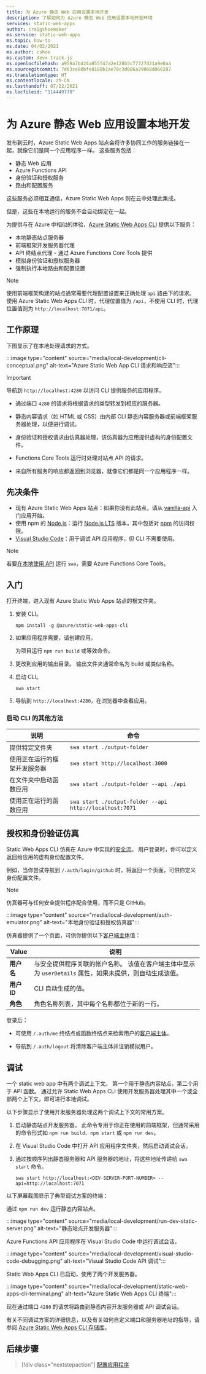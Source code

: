 ```yaml
---
title: 为 Azure 静态 Web 应用设置本地开发
description: 了解如何为 Azure 静态 Web 应用设置本地开发环境
services: static-web-apps
author: craigshoemaker
ms.service: static-web-apps
ms.topic: how-to
ms.date: 04/02/2021
ms.author: cshoe
ms.custom: devx-track-js
ms.openlocfilehash: a959a7b424a855f47a2e128b5c77727d21a9e0aa
ms.sourcegitcommit: 7d63ce88bfe8188b1ae70c3d006a29068d066287
ms.translationtype: HT
ms.contentlocale: zh-CN
ms.lasthandoff: 07/22/2021
ms.locfileid: "114449770"
---
```

# <a name="set-up-local-development-for-azure-static-web-apps"></a>为 Azure 静态 Web 应用设置本地开发

发布到云时，Azure Static Web Apps 站点会将许多协同工作的服务链接在一起，就像它们是同一个应用程序一样。 这些服务包括：

- 静态 Web 应用
- Azure Functions API
- 身份验证和授权服务
- 路由和配置服务

这些服务必须相互通信，Azure Static Web Apps 则在云中处理此集成。

但是，这些在本地运行的服务不会自动绑定在一起。

为提供与在 Azure 中相似的体验，[Azure Static Web Apps CLI](https://github.com/Azure/static-web-apps-cli) 提供以下服务：

- 本地静态站点服务器
- 前端框架开发服务器代理
- API 终结点代理 - 通过 Azure Functions Core Tools 提供
- 模拟身份验证和授权服务器
- 强制执行本地路由和配置设置

> [!NOTE]
> 使用前端框架构建的站点通常需要代理配置设置来正确处理 `api` 路由下的请求。 使用 Azure Static Web Apps CLI 时，代理位置值为 `/api`，不使用 CLI 时，代理位置值则为 `http://localhost:7071/api`。

## <a name="how-it-works"></a>工作原理

下图显示了在本地处理请求的方式。

:::image type="content" source="media/local-development/cli-conceptual.png" alt-text="Azure Static Web App CLI 请求和响应流":::

> [!IMPORTANT]
> 导航到 `http://localhost:4280` 以访问 CLI 提供服务的应用程序。

- 通过端口 `4280` 的请求将根据请求的类型转发到相应的服务器。

- 静态内容请求（如 HTML 或 CSS）由内部 CLI 静态内容服务器或前端框架服务器处理，以便进行调试。

- 身份验证和授权请求由仿真器处理，该仿真器为应用提供虚构的身份配置文件。

- Functions Core Tools 运行时处理对站点 API 的请求。

- 来自所有服务的响应都返回到浏览器，就像它们都是同一个应用程序一样。

## <a name="prerequisites"></a>先决条件

- 现有 Azure Static Web Apps 站点：如果你没有此站点，请从 [vanilla-api](https://github.com/staticwebdev/vanilla-api/generate?return_to=/staticwebdev/vanilla-api/generate) 入门应用开始。
- 使用 npm 的 [Node.js](https://nodejs.org)：运行 [Node.js LTS](https://nodejs.org) 版本，其中包括对 [npm](https://www.npmjs.com/) 的访问权限。
- [Visual Studio Code](https://code.visualstudio.com/)：用于调试 API 应用程序，但 CLI 不需要使用。

> [!NOTE]
> 若要[在本地使用 API](add-api.md#run-the-frontend-and-api-locally) 运行 `swa`，需要 Azure Functions Core Tools。

## <a name="get-started"></a>入门

打开终端，进入现有 Azure Static Web Apps 站点的根文件夹。

1. 安装 CLI。

    `npm install -g @azure/static-web-apps-cli`

1. 如果应用程序需要，请创建应用。

    为项目运行 `npm run build` 或等效命令。

1. 更改到应用的输出目录。 输出文件夹通常命名为 build 或类似名称。

1. 启动 CLI。

    `swa start`

1. 导航到 `http://localhost:4280`，在浏览器中查看应用。

### <a name="other-ways-to-start-the-cli"></a>启动 CLI 的其他方法

| 说明 | 命令 |
|--- | --- |
| 提供特定文件夹 | `swa start ./output-folder` |
| 使用正在运行的框架开发服务器 | `swa start http://localhost:3000` |
| 在文件夹中启动函数应用 | `swa start ./output-folder --api ./api` |
| 使用正在运行的函数应用 | `swa start ./output-folder --api http://localhost:7071` |

## <a name="authorization-and-authentication-emulation"></a>授权和身份验证仿真

Static Web Apps CLI 仿真在 Azure 中实现的[安全流](./authentication-authorization.md)。 用户登录时，你可以定义返回给应用的虚构身份配置文件。

例如，当你尝试导航到 `/.auth/login/github` 时，将返回一个页面，可供你定义身份配置文件。

> [!NOTE]
> 仿真器可与任何安全提供程序配合使用，而不只是 GitHub。

:::image type="content" source="media/local-development/auth-emulator.png" alt-text="本地身份验证和授权仿真器":::

仿真器提供了一个页面，可供你提供以下[客户端主体](./user-information.md#client-principal-data)值：

| Value | 说明 |
| --- | --- |
| **用户名** | 与安全提供程序关联的帐户名称。 该值在客户端主体中显示为 `userDetails` 属性，如果未提供，则自动生成该值。 |
| **用户 ID** | CLI 自动生成的值。  |
| **角色** | 角色名称列表，其中每个名称都位于新的一行。  |

登录后：

- 可使用 `/.auth/me` 终结点或函数终结点来检索用户的[客户端主体](./user-information.md)。

- 导航到 `/.auth/logout` 将清除客户端主体并注销模拟用户。

## <a name="debugging"></a>调试

一个 static web app 中有两个调试上下文。 第一个用于静态内容站点，第二个用于 API 函数。 通过允许 Static Web Apps CLI 使用开发服务器处理其中一个或全部两个上下文，即可进行本地调试。

以下步骤显示了使用开发服务器处理这两个调试上下文的常用方案。

1. 启动静态站点开发服务器。 此命令专用于你正在使用的前端框架，但通常采用的命令形式如 `npm run build`、`npm start` 或 `npm run dev`。

1. 在 Visual Studio Code 中打开 API 应用程序文件夹，然后启动调试会话。

1. 通过按顺序列出静态服务器和 API 服务器的地址，将这些地址传递给 `swa start` 命令。

    `swa start http://localhost:<DEV-SERVER-PORT-NUMBER> --api=http://localhost:7071`

以下屏幕截图显示了典型调试方案的终端：

通过 `npm run dev` 运行静态内容站点。

:::image type="content" source="media/local-development/run-dev-static-server.png" alt-text="静态站点开发服务器":::

Azure Functions API 应用程序在 Visual Studio Code 中运行调试会话。

:::image type="content" source="media/local-development/visual-studio-code-debugging.png" alt-text="Visual Studio Code API 调试":::

Static Web Apps CLI 已启动，使用了两个开发服务器。

:::image type="content" source="media/local-development/static-web-apps-cli-terminal.png" alt-text="Azure Static Web Apps CLI 终端":::

现在通过端口 `4280` 的请求将路由到静态内容开发服务器或 API 调试会话。

有关不同调试方案的详细信息，以及有关如何自定义端口和服务器地址的指导，请参阅 [Azure Static Web Apps CLI 存储库](https://github.com/Azure/static-web-apps-cli)。

## <a name="next-steps"></a>后续步骤

> [!div class="nextstepaction"]
> [配置应用程序](configuration.md)
